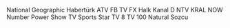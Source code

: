 National Geographic
Habertürk
ATV
FB TV
FX
Halk
Kanal D
NTV
KRAL
NOW
Number
Power
Show TV
Sports
Star
TV 8
TV 100
Natural
Sozcu